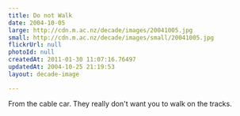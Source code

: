```yaml
---
title: Do not Walk
date: 2004-10-05
large: http://cdn.m.ac.nz/decade/images/20041005.jpg
small: http://cdn.m.ac.nz/decade/images/small/20041005.jpg
flickrUrl: null
photoId: null
createdAt: 2011-01-30 11:07:16.76497
updatedAt: 2004-10-25 21:19:53
layout: decade-image

---
```

From the cable car. They really don't want you to walk on the tracks.
